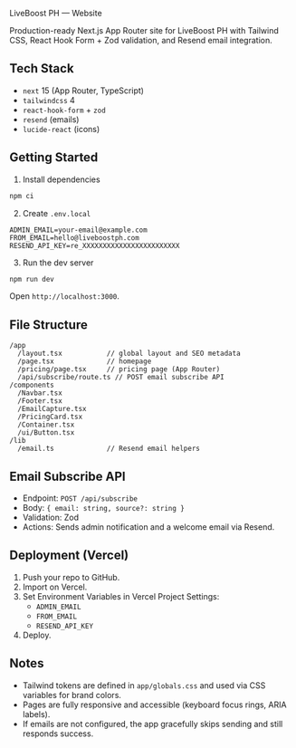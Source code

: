 LiveBoost PH — Website

Production-ready Next.js App Router site for LiveBoost PH with Tailwind CSS, React Hook Form + Zod validation, and Resend email integration.

## Tech Stack
- `next` 15 (App Router, TypeScript)
- `tailwindcss` 4
- `react-hook-form` + `zod`
- `resend` (emails)
- `lucide-react` (icons)

## Getting Started
1) Install dependencies
```bash
npm ci
```

2) Create `.env.local`
```env
ADMIN_EMAIL=your-email@example.com
FROM_EMAIL=hello@liveboostph.com
RESEND_API_KEY=re_XXXXXXXXXXXXXXXXXXXXXXXX
```

3) Run the dev server
```bash
npm run dev
```
Open `http://localhost:3000`.

## File Structure
```
/app
  /layout.tsx           // global layout and SEO metadata
  /page.tsx             // homepage
  /pricing/page.tsx     // pricing page (App Router)
  /api/subscribe/route.ts // POST email subscribe API
/components
  /Navbar.tsx
  /Footer.tsx
  /EmailCapture.tsx
  /PricingCard.tsx
  /Container.tsx
  /ui/Button.tsx
/lib
  /email.ts             // Resend email helpers
```

## Email Subscribe API
- Endpoint: `POST /api/subscribe`
- Body: `{ email: string, source?: string }`
- Validation: Zod
- Actions: Sends admin notification and a welcome email via Resend.

## Deployment (Vercel)
1) Push your repo to GitHub.
2) Import on Vercel.
3) Set Environment Variables in Vercel Project Settings:
   - `ADMIN_EMAIL`
   - `FROM_EMAIL`
   - `RESEND_API_KEY`
4) Deploy.

## Notes
- Tailwind tokens are defined in `app/globals.css` and used via CSS variables for brand colors.
- Pages are fully responsive and accessible (keyboard focus rings, ARIA labels).
- If emails are not configured, the app gracefully skips sending and still responds success.
